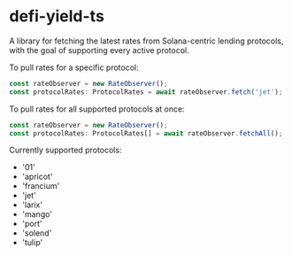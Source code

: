 # defi-yield-ts

A library for fetching the latest rates from Solana-centric lending protocols, with the goal of supporting every active protocol.

To pull rates for a specific protocol:

```typescript
const rateObserver = new RateObserver();
const protocolRates: ProtocolRates = await rateObserver.fetch('jet');
```

To pull rates for all supported protocols at once:

```typescript
const rateObserver = new RateObserver();
const protocolRates: ProtocolRates[] = await rateObserver.fetchAll();
```

Currently supported protocols:

- '01'
- 'apricot'
- 'francium'
- 'jet'
- 'larix'
- 'mango'
- 'port'
- 'solend'
- 'tulip'
